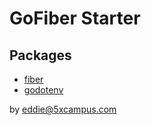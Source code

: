 # GoFiber Starter

## Packages

- [fiber](https://gofiber.io/)
- [godotenv](https://github.com/joho/godotenv)

by eddie@5xcampus.com
